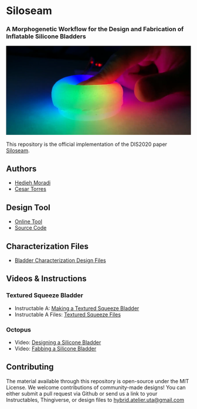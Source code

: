 # Siloseam
### A Morphogenetic Workflow for the Design and Fabrication of Inflatable Silicone Bladders

![Tangible Light](images/exemplars/tangible-light.png)

This repository is the official implementation of the DIS2020 paper [Siloseam](TODO:LinkToACM).

## Authors
* [Hedieh Moradi](http://hybridatelier.uta.edu/members/103-hedieh-moradi)
* [Cesar Torres](http://hybridatelier.uta.edu/members/1-cesar-torres)

## Design Tool
* [Online Tool](https://hybridatelier.uta.edu/apps/siloseam)
* [Source Code](https://github.com/The-Hybrid-Atelier/siloseam/tree/master/tool)

## Characterization Files
* [Bladder Characterization Design Files](https://www.thingiverse.com/thing:4283808)

## Videos & Instructions

### Textured Squeeze Bladder
* Instructable A: [Making a Textured Squeeze Bladder](https://www.instructables.com/id/Silicone-Textured-Inflatable-Squeeze-Bulb/)
* Instructable A Files: [Textured Squeeze Files](https://www.thingiverse.com/thing:4399272/files)

### Octopus
* Video: [Designing a Silicone Bladder](https://youtu.be/BlMqOIE3d1k)
* Video: [Fabbing a Silicone Bladder](https://youtu.be/CAZFEzSPMgg)


## Contributing
The material available through this repository is open-source under the MIT License. 
We welcome contributions of community-made designs! You can either submit a pull request via Github or send us a link to your Instructables, Thingiverse, or design files to hybrid.atelier.uta@gmail.com
